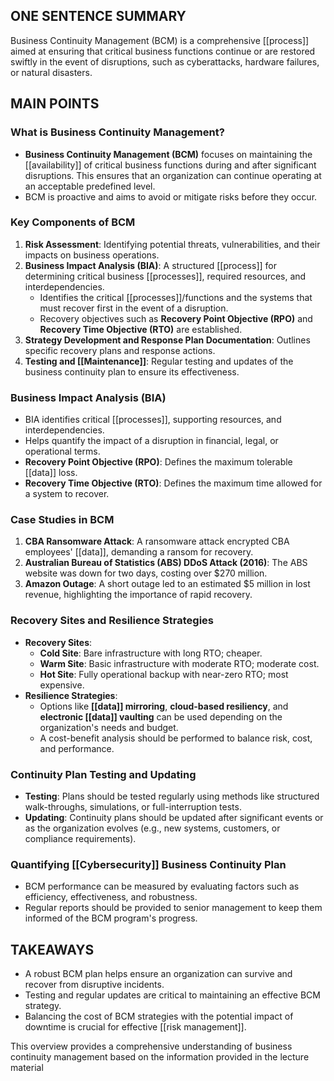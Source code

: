 ## ONE SENTENCE SUMMARY

Business Continuity Management (BCM) is a comprehensive [[process]] aimed at ensuring that critical business functions continue or are restored swiftly in the event of disruptions, such as cyberattacks, hardware failures, or natural disasters.

## MAIN POINTS

### What is Business Continuity Management?

- **Business Continuity Management (BCM)** focuses on maintaining the [[availability]] of critical business functions during and after significant disruptions. This ensures that an organization can continue operating at an acceptable predefined level.
- BCM is proactive and aims to avoid or mitigate risks before they occur.

### Key Components of BCM

1. **Risk Assessment**: Identifying potential threats, vulnerabilities, and their impacts on business operations.
2. **Business Impact Analysis (BIA)**: A structured [[process]] for determining critical business [[processes]], required resources, and interdependencies.
    - Identifies the critical [[processes]]/functions and the systems that must recover first in the event of a disruption.
    - Recovery objectives such as **Recovery Point Objective (RPO)** and **Recovery Time Objective (RTO)** are established.
3. **Strategy Development and Response Plan Documentation**: Outlines specific recovery plans and response actions.
4. **Testing and [[Maintenance]]**: Regular testing and updates of the business continuity plan to ensure its effectiveness.

### Business Impact Analysis (BIA)

- BIA identifies critical [[processes]], supporting resources, and interdependencies.
- Helps quantify the impact of a disruption in financial, legal, or operational terms.
- **Recovery Point Objective (RPO)**: Defines the maximum tolerable [[data]] loss.
- **Recovery Time Objective (RTO)**: Defines the maximum time allowed for a system to recover.

### Case Studies in BCM

1. **CBA Ransomware Attack**: A ransomware attack encrypted CBA employees' [[data]], demanding a ransom for recovery.
2. **Australian Bureau of Statistics (ABS) DDoS Attack (2016)**: The ABS website was down for two days, costing over $270 million.
3. **Amazon Outage**: A short outage led to an estimated $5 million in lost revenue, highlighting the importance of rapid recovery.

### Recovery Sites and Resilience Strategies

- **Recovery Sites**:
    - **Cold Site**: Bare infrastructure with long RTO; cheaper.
    - **Warm Site**: Basic infrastructure with moderate RTO; moderate cost.
    - **Hot Site**: Fully operational backup with near-zero RTO; most expensive.
- **Resilience Strategies**:
    - Options like **[[data]] mirroring**, **cloud-based resiliency**, and **electronic [[data]] vaulting** can be used depending on the organization's needs and budget.
    - A cost-benefit analysis should be performed to balance risk, cost, and performance.

### Continuity Plan Testing and Updating

- **Testing**: Plans should be tested regularly using methods like structured walk-throughs, simulations, or full-interruption tests.
- **Updating**: Continuity plans should be updated after significant events or as the organization evolves (e.g., new systems, customers, or compliance requirements).

### Quantifying [[Cybersecurity]] Business Continuity Plan

- BCM performance can be measured by evaluating factors such as efficiency, effectiveness, and robustness.
- Regular reports should be provided to senior management to keep them informed of the BCM program's progress.

## TAKEAWAYS

- A robust BCM plan helps ensure an organization can survive and recover from disruptive incidents.
- Testing and regular updates are critical to maintaining an effective BCM strategy.
- Balancing the cost of BCM strategies with the potential impact of downtime is crucial for effective [[risk management]].

This overview provides a comprehensive understanding of business continuity management based on the information provided in the lecture material​
